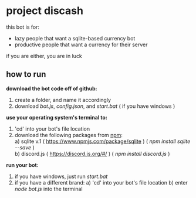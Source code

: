 # project discash

this bot is for:
  - lazy people that want a sqlite-based currency bot
  - productive people that want a currency for their server

if you are either, you are in luck

## how to run
**download the bot code off of github:**
  1. create a folder, and name it accordingly
  2. download *bot.js*, *config.json*, and *start.bat* ( if you have windows )

**use your operating system's terminal to:**
  1. 'cd' into your bot's file location
  2. download the following packages from [npm](https://www.npmjs.com/):  
    a) sqlite v.1 ( https://www.npmjs.com/package/sqlite ) ( *npm install sqlite --save* )  
    b) discord.js ( https://discord.js.org/#/ ) ( *npm install discord.js* )  

**run your bot:**
 1. if you have windows, just run *start.bat*
 2. if you have a different brand:
     a) 'cd' into your bot's file location
     b) enter *node bot.js* into the terminal
